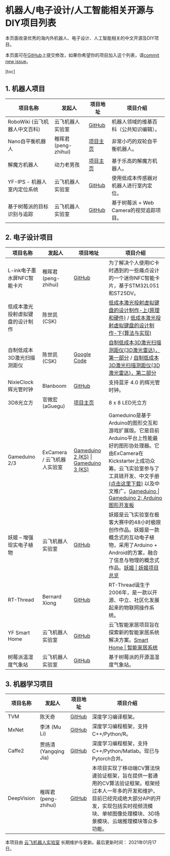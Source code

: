 # 机器人/电子设计/人工智能相关开源与DIY项目列表

本页面收录优秀的海内外机器人、电子设计、人工智能相关的中文开源及DIY项目。
 
本页面可在[GitHub](https://github.com/yfrobotics/opensource-projects-robotics-ee)上提交修改，如果你希望你的项目加入这个列表，请[commit new issue](https://github.com/yfrobotics/opensource-projects-robotics-ee/issues)。

[toc]

## 1. 机器人项目

| 项目名称                  | 发起人              | 项目地址                                                     | 项目介绍                                |
| ------------------------- | ------------------- | ------------------------------------------------------------ | --------------------------------------- |
| RoboWiki (云飞机器人中文百科) | 云飞机器人实验室    | [GitHub](https://github.com/yfrobotics/robowiki)             | 机器人领域的维基百科（公共知识编辑）。  |
| Nano自平衡机器人          | 稚晖君(peng-zhihui) | [项目主页](http://pengzhihui.xyz/2015/12/09/nano/)           | 非常小巧的双轮自平衡机器人。 |
| 解魔方机器人              | 动力老男孩          | [项目主页](http://www.diy-robots.com/?page_id=46)            | 基于乐高的解魔方机器人。                |
| YF-IPS - 机器人室内定位系统 | 云飞机器人实验室    | [GitHub](https://github.com/yfrobotics/yfips-indoor-positioning-system) | 使用低成本传感器对机器人进行室内定位。  |
| 基于树莓派的目标识别与追踪   | 云飞机器人实验室    | [GitHub](https://github.com/automaticdai/rpi-object-detection) | 基于树莓派 + Web Camera的视觉追踪项目。 |


## 2. 电子设计项目

| 项目名称                      | 发起人                      | 项目地址                                                     | 项目介绍                                                     |
| ---------------------------- | -------------------------- | ------------------------------------------------------------ | ----------------------------------------------------------- |
| L-ink电子墨水屏NFC智能卡片 | 稚晖君(peng-zhihui) | [GitHub](https://github.com/peng-zhihui/L-ink_Card) | 为了解决个人使用IC卡时遇到的一些痛点设计的一个迷你NFC智能卡片，基于STM32L051和ST25DV。 |
| 低成本激光投射虚拟键盘的设计制作 | 陈世凯 (CSK) |  | [低成本激光投射虚拟键盘的设计制作-上(原理和硬件)](http://www.csksoft.net/blog/post/lowcost.laserkbd_part1.html) / [低成本激光投射虚拟键盘的设计制作-下(算法与实现)](http://www.csksoft.net/blog/post/lowcost.laserkbd_part2.html) |
| 自制低成本3D激光扫描测距仪 | 陈世凯 (CSK) | [Google Code](https://code.google.com/archive/p/rp-3d-scanner/) | [自制低成本3D激光扫描测距仪(3D激光雷达)，第一部分](http://www.csksoft.net/blog/post/lowcost_3d_laser_ranger_1.html) / [自制低成本3D激光扫描测距仪(3D激光雷达)，第二部分](http://www.csksoft.net/blog/post/lowcost_3d_laser_ranger_2.html) |
| NixieClock辉光管时钟 | Blanboom | [GitHub](https://github.com/blanboom/NixieClock) | 支持蓝牙 4.0 的辉光管时钟。 |
| 3D8光立方 | 官微宏 (aGuegu) | [项目主页](http://aguegu.net/?page_id=99) | 8 x 8 LED光立方 |
| Gameduino 2/3                 | ExCamera / 云飞机器人实验室 | [Gameduino 2 (KS)](https://www.kickstarter.com/projects/2084212109/gameduino-2-this-time-its-personal?ref=discovery&term=Gameduino) \| [Gameduino 3 (KS)](https://www.kickstarter.com/projects/2084212109/gameduino-3?ref=discovery&term=Gameduino) | Gameduino是基于Arduino的图形交互和游戏扩展版。它是目前Arduino平台上性能最好的图形协处理器。它由ExCamera在Kickstarter上成功众筹。云飞实验室参与了工具链开发、中文手册 [(点击这里下载)](http://excamera.com/files/gd2book_cn.pdf) 以及中文推广。[Gameduino \| Gameduino 2: Arduino图形开发板](https://www.yfworld.com/?p=4280) |
| 妖姬 – 增强现实电子植物 | 云飞机器人实验室            | [GitHub](https://github.com/automaticdai/arduino-yaoji)      | 妖姬是云飞实验室在极客大赛中的48小时极限创作作品。妖姬是一款概念式的互动电子植物，采用了Arduino + Android的方案，融合了信息与物理的概念式作品。[妖姬 \| 妖姬项目总览](https://www.yfworld.com/?p=4287) |
| RT-Thread          | Bernard Xiong    | [GitHub](https://github.com/RT-Thread/rt-thread)             | RT-Thread诞生于2006年，是一款以开源、中立、社区化发展起来的物联网操作系统。 |
| YF Smart Home      | 云飞机器人实验室 | [GitHub](https://github.com/yfrobotics/yf-home-iot)          | 云飞智能家居项目旨在探索新的智能家居系统解决方案。[Smart Home \| 智能家居系统](https://www.yfworld.com/?p=1081) |
| 树莓派温湿度气象站 | 云飞机器人实验室 | [GitHub](https://github.com/automaticdai/rpi-environmental-sensing) | 基于树莓派的开源温湿度气象站。   |


## 3. 机器学习项目

| 项目名称                          | 发起人                | 项目地址                                            | 项目介绍                                                     |
| --------------------------------- | -------------------- | --------------------------------------------------- | ------------------------------------------------------------ |
| TVM | 陈天奇 | [GitHub](https://github.com/apache/tvm) | 深度学习编译框架。 |
| MxNet                             | 李沐 (Mu Li)          | [GitHub](https://github.com/apache/incubator-mxnet) | 深度学习编程框架，支持C++/Python/R。                           |
| Caffe2 | 贾扬清 (Yangqing Jia) | [GitHub](https://github.com/facebookarchive/caffe2) | 深度学习编程框架，支持C++/Python/Matlab。现已与Pytorch合并。 |
| DeepVision                        | 稚晖君(peng-zhihui)   | [GitHub](https://github.com/peng-zhihui/DeepVision) | 本项目实现了移动端CV算法快速验证框架，旨在提供一套通用的CV算法验证框架。框架经过本人一年多的开发和维护，目前已经完成绝大部分API的开发，实现包括实时视频流模块、单帧图像处理模块、3D场景模块、云端推理模块等众多功能。 |

本项目由 [云飞机器人实验室](https://www.yfworld.com) 长期维护与更新。最后更新时间： 2021年01月17日。
